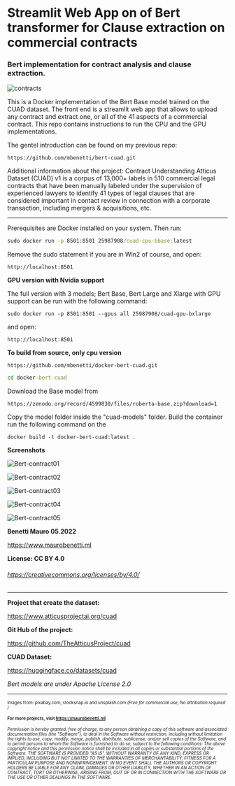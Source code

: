 # Streamlit Web App on of Bert transformer for Clause extraction on commercial contracts 
### Bert implementation for contract analysis and clause extraction.

![contracts](https://user-images.githubusercontent.com/27162948/171717588-4cf26c0a-874e-45ac-b080-a00f39664177.jpg)


This is a Docker implementation of the Bert Base model trained on the CUAD dataset. The front end is a streamlit web app that allows to upload any contract and extract one, or all of the 41 aspects of a commercial contract. This repo contains instructions to run the CPU and the GPU implementations. 

The gentel introduction can be found on my previous repo: 

```
https://github.com/mbenetti/bert-cuad.git
```

Additional information about the project:
Contract Understanding Atticus Dataset (CUAD) v1 is a corpus of 13,000+ labels in 510 commercial legal contracts that have been manually labeled under the supervision of experienced lawyers to identify 41 types of legal clauses that are considered important in contact review in connection with a corporate transaction, including mergers & acquisitions, etc.

** **
Prerequisites are Docker installed on your system. Then run:

```cmd
sudo docker run -p 8501:8501 25987908/cuad-cpu-bbase:latest
```
Remove the sudo statement if you are in Win2 of course, and open:

```
http://localhost:8501
```

**GPU version with Nvidia support**

The full version with 3 models; Bert Base, Bert Large and Xlarge with GPU support can be run with the following command:

```
sudo docker run -p 8501:8501 --gpus all 25987908/cuad-gpu-bxlarge 
```

and open:

```
http://localhost:8501
```

**To build from source, only cpu version**

```git
https://github.com/mbenetti/docker-bert-cuad.git  
```

```cmd
cd docker-bert-cuad
```

Download the Base model from 

```
https://zenodo.org/record/4599830/files/roberta-base.zip?download=1
```

Copy the model folder inside the "cuad-models" folder. Build the container run the following command on the 


```
docker build -t docker-bert-cuad:latest .
```

**Screenshots**


![Bert-contract01](https://user-images.githubusercontent.com/27162948/173197297-2bb27090-3623-4a53-9a09-334ebd8c8f23.png)

![Bert-contract02](https://user-images.githubusercontent.com/27162948/173197300-4b981563-bf67-411d-ac11-3eb2230fe0bb.png)

![Bert-contract03](https://user-images.githubusercontent.com/27162948/173197303-8f12e0ff-f1f6-4369-8bcc-69cda864cc7e.png)

![Bert-contract04](https://user-images.githubusercontent.com/27162948/173197306-3ae71697-25a3-489d-8e78-1ffb7645eee1.png)

![Bert-contract05](https://user-images.githubusercontent.com/27162948/173197308-dbf91f59-bf8d-47b5-afd7-035625a0f3c3.png)

**Benetti Mauro 05.2022**

https://www.maurobenetti.ml

**License: CC BY 4.0** 

###### https://creativecommons.org/licenses/by/4.0/

** **

**Project that create the dataset:** 

https://www.atticusprojectai.org/cuad

**Git Hub of the project:** 

https://github.com/TheAtticusProject/cuad

**CUAD Dataset:** 

https://huggingface.co/datasets/cuad

*Bert models are under Apache License 2.0*



***
<sup><sub>
Images from: pixabay.com, stocksnap.io and unsplash.com *(Free for commercial use, No attribution required )*
</sub></sup>

<sup><sub>
**For more projects, visit  https://maurobenetti.ml**
</sub></sup>

<sup><sub>
*Permission is hereby granted, free of charge, to any person obtaining a copy of this software and associated documentation files (the "Software"), to deal in the Software without restriction, including without limitation the rights to use, copy, modify, merge, publish, distribute, sublicense, and/or sell copies of the Software, and to permit persons to whom the Software is furnished to do so, subject to the following conditions:*
*The above copyright notice and this permission notice shall be included in all copies or substantial portions of the Software.*
*THE SOFTWARE IS PROVIDED "AS IS", WITHOUT WARRANTY OF ANY KIND, EXPRESS OR IMPLIED, INCLUDING BUT NOT LIMITED TO THE WARRANTIES OF MERCHANTABILITY, FITNESS FOR A PARTICULAR PURPOSE AND NONINFRINGEMENT. IN NO EVENT SHALL THE AUTHORS OR COPYRIGHT HOLDERS BE LIABLE FOR ANY CLAIM, DAMAGES OR OTHER LIABILITY, WHETHER IN AN ACTION OF CONTRACT, TORT OR OTHERWISE, ARISING FROM, OUT OF OR IN CONNECTION WITH THE SOFTWARE OR THE USE OR OTHER DEALINGS IN THE SOFTWARE.*
</sub></sup>
